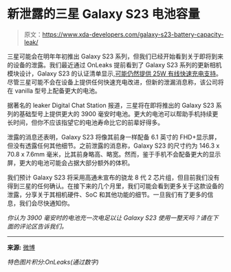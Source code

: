 # 新泄露的三星 Galaxy S23 电池容量

> 原文：<https://www.xda-developers.com/galaxy-s23-battery-capacity-leak/>

三星可能会在明年年初推出 Galaxy S23 系列，但我们已经开始看到关于即将到来的设备的泄露。我们最近通过 OnLeaks 提前看到了 Galaxy S23 系列的更新相机模块设计，Galaxy S23 的认证清单显示,[可能仍然提供 25W 有线快速充电支持](https://www.xda-developers.com/samsung-galaxy-s23-25w-fast-charging/)。尽管三星可能不会在设备上提供任何快速充电改进，但新的泄漏消息称，该公司将在 vanilla 型号上配备更大的电池。

据著名的 leaker Digital Chat Station 报道，三星将在即将推出的 Galaxy S23 系列的基础型号上提供更大的 3900 毫安时电池。更大的电池可以帮助手机持续更长时间，但你不应该指望它的电池寿命比它的前辈好得多。

泄露的消息还表明，Galaxy S23 将像其前身一样配备 6.1 英寸的 FHD+显示屏，但没有透露任何其他细节。之前泄露的消息称，Galaxy S23 的尺寸约为 146.3 x 70.8 x 7.6mm 毫米，比其前身略高、略宽。然而，鉴于手机不会配备更大的显示屏，更大的电池可能会占据大部分额外的体积。

我们预计 Galaxy S23 将采用高通未宣布的骁龙 8 代 2 芯片组，但目前我们没有得到三星的任何确认。在接下来的几个月里，我们可能会看到更多关于这款设备的泄露，分享关于其相机硬件、SoC 和其他功能的细节。一旦我们有了更多的信息，我们会尽快通知你。

*你认为 3900 毫安时的电池充一次电足以让 Galaxy S23 使用一整天吗？请在下面的评论区告诉我们。*

* * *

**来源:** [微博](https://weibo.com/6048569942/M9DPY3YuS)

*特色图片积分:OnLeaks(通过数字)*